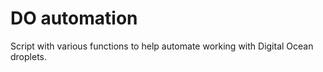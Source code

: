 # DO automation
Script with various functions to help automate working with Digital Ocean droplets.


